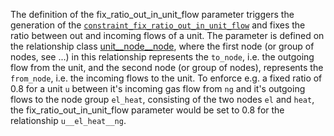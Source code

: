 The definition of the fix\_ratio\_out\_in\_unit\_flow parameter triggers the generation of the [`constraint_fix_ratio_out_in_unit_flow`](#Fixed-ratio-between-output-and-input-unit) and fixes the ratio between out and incoming flows of a unit. The parameter is defined on the relationship class [unit\_\_node\_\_node](@ref), where the first node (or group of nodes, see ...) in this relationship represents the `to_node`, i.e. the outgoing flow from the unit, and the second node (or group of nodes), represents the `from_node`, i.e. the incoming flows to the unit.
To enforce e.g. a fixed ratio of 0.8 for a unit `u` between it's incoming gas flow from `ng` and it's outgoing flows to the node group `el_heat`, consisting of the two nodes `el` and `heat`, the fix\_ratio\_out\_in\_unit\_flow parameter would be set to 0.8 for the relationship `u__el_heat__ng`.

